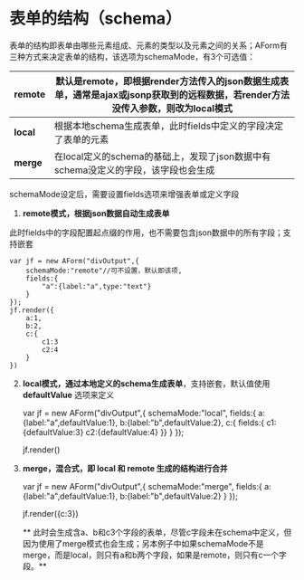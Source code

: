 # 表单的结构（schema）

表单的结构即表单由哪些元素组成、元素的类型以及元素之间的关系；AForm有三种方式来决定表单的结构，该选项为schemaMode，有3个可选值：


| **remote** | 默认是remote，即根据render方法传入的json数据生成表单，通常是ajax或jsonp获取到的远程数据，若render方法没传入参数，则改为local模式 |
|--|--|
| **local** | 根据本地schema生成表单，此时fields中定义的字段决定了表单的元素 |
| **merge** | 在local定义的schema的基础上，发现了json数据中有schema没定义的字段，该字段也会生成 |

schemaMode设定后，需要设置fields选项来增强表单或定义字段


1. **remote模式，根据json数据自动生成表单**

此时fields中的字段配置起点缀的作用，也不需要包含json数据中的所有字段；支持嵌套

    var jf = new AForm("divOutput",{
        schemaMode:"remote"//可不设置，默认即该项,
        fields:{
            "a":{label:"a",type:"text"}
        }
    });
    jf.render({
        a:1,
        b:2,
        c:{
            c1:3
            c2:4
        }
    })

2. **local模式，通过本地定义的schema生成表单**，支持嵌套，默认值使用 **defaultValue** 选项来定义

    var jf = new AForm("divOutput",{
    schemaMode:"local",
    fields:{
        a:{label:"a",defaultValue:1},
        b:{label:"b",defaultValue:2},
        c:{
            fields:{
                c1:{defaultValue:3}
                c2:{defaultValue:4}
            }}
    }
    });

    jf.render()

3. **merge，混合式，即 local 和 remote 生成的结构进行合并**

    var jf = new AForm("divOutput",{
    schemaMode:"merge",
    fields:{
        a:{label:"a",defaultValue:1},
        b:{label:"b",defaultValue:2}
    }
    });

    jf.render({c:3})

    **    此时会生成含a、b和c3个字段的表单，尽管c字段未在schema中定义，但因为使用了merge模式也会生成；另本例子中如果schemaMode不是merge，而是local，则只有a和b两个字段，如果是remote，则只有c一个字段。**
